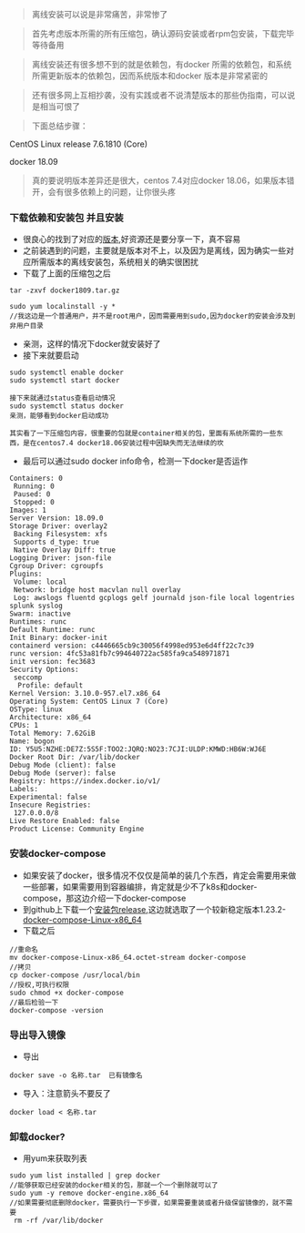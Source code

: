 > 离线安装可以说是非常痛苦，非常惨了

> 首先考虑版本所需的所有压缩包，确认源码安装或者rpm包安装，下载完毕等待备用

> 离线安装还有很多想不到的就是依赖包，有docker 所需的依赖包，和系统所需更新版本的依赖包，因而系统版本和docker 版本是非常紧密的

> 还有很多网上互相抄袭，没有实践或者不说清楚版本的那些伪指南，可以说是相当可恨了

> 下面总结步骤：

CentOS Linux release 7.6.1810 (Core)

docker 18.09

> 真的要说明版本差异还是很大，centos 7.4对应docker 18.06，如果版本错开，会有很多依赖上的问题，让你很头疼

### 下载依赖和安装包 并且安装
- 很良心的找到了对应的[版本](https://download.csdn.net/download/zhuimeng0608/10859712),好资源还是要分享一下，真不容易
- 之前装遇到的问题，主要就是版本对不上，以及因为是离线，因为确实一些对应所需版本的离线安装包，系统相关的确实很困扰
- 下载了上面的压缩包之后
```text
tar -zxvf docker1809.tar.gz

sudo yum localinstall -y *
//我这边是一个普通用户，并不是root用户，因而需要用到sudo,因为docker的安装会涉及到非用户目录

```
- 亲测，这样的情况下docker就安装好了
- 接下来就要启动
```text
sudo systemctl enable docker
sudo systemctl start docker

接下来就通过status查看启动情况
sudo systemctl status docker
亲测，能够看到docker启动成功

其实看了一下压缩包内容，很重要的包就是container相关的包，里面有系统所需的一些东西，是在centos7.4 docker18.06安装过程中因缺失而无法继续的坎

```
- 最后可以通过sudo  docker info命令，检测一下docker是否运作
```text
Containers: 0
 Running: 0
 Paused: 0
 Stopped: 0
Images: 1
Server Version: 18.09.0
Storage Driver: overlay2
 Backing Filesystem: xfs
 Supports d_type: true
 Native Overlay Diff: true
Logging Driver: json-file
Cgroup Driver: cgroupfs
Plugins:
 Volume: local
 Network: bridge host macvlan null overlay
 Log: awslogs fluentd gcplogs gelf journald json-file local logentries splunk syslog
Swarm: inactive
Runtimes: runc
Default Runtime: runc
Init Binary: docker-init
containerd version: c4446665cb9c30056f4998ed953e6d4ff22c7c39
runc version: 4fc53a81fb7c994640722ac585fa9ca548971871
init version: fec3683
Security Options:
 seccomp
  Profile: default
Kernel Version: 3.10.0-957.el7.x86_64
Operating System: CentOS Linux 7 (Core)
OSType: linux
Architecture: x86_64
CPUs: 1
Total Memory: 7.62GiB
Name: bogon
ID: Y5U5:NZHE:DE7Z:5S5F:TOO2:JQRQ:NO23:7CJI:ULDP:KMWD:HB6W:WJ6E
Docker Root Dir: /var/lib/docker
Debug Mode (client): false
Debug Mode (server): false
Registry: https://index.docker.io/v1/
Labels:
Experimental: false
Insecure Registries:
 127.0.0.0/8
Live Restore Enabled: false
Product License: Community Engine
```
### 安装docker-compose
- 如果安装了docker，很多情况不仅仅是简单的装几个东西，肯定会需要用来做一些部署，如果需要用到容器编排，肯定就是少不了k8s和docker-compose，那这边介绍一下docker-compose
- 到github上下载一个[安装包release](https://github.com/docker/compose/releases),这边就选取了一个较新稳定版本1.23.2-[docker-compose-Linux-x86_64](https://github.com/docker/compose/releases/download/1.23.2/docker-compose-Linux-x86_64)
- 下载之后
```text
//重命名
mv docker-compose-Linux-x86_64.octet-stream docker-compose
//拷贝
cp docker-compose /usr/local/bin
//授权,可执行权限
sudo chmod +x docker-compose
//最后检验一下
docker-compose -version

```

### 导出导入镜像
- 导出
```text
docker save -o 名称.tar  已有镜像名
```
- 导入：注意箭头不要反了
```text
docker load < 名称.tar
```

### 卸载docker?
- 用yum来获取列表
```text
sudo yum list installed | grep docker
//能够获取已经安装的docker相关的包，那就一个一个删除就可以了
sudo yum -y remove docker-engine.x86_64
//如果需要彻底删除docker，需要执行一下步骤，如果需要重装或者升级保留镜像的，就不需要
 rm -rf /var/lib/docker
```



